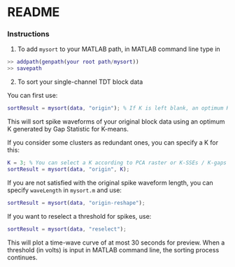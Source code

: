 # README

### Instructions

1. To add `mysort` to your MATLAB path, in MATLAB command line type in

```matlab
>> addpath(genpath(your root path/mysort))
>> savepath
```

2. To sort your single-channel TDT block data

You can first use:

```matlab
sortResult = mysort(data, "origin"); % If K is left blank, an optimum K will be used
```

This will sort spike waveforms of your original block data using an optimum K generated by Gap Statistic for K-means.

If you consider some clusters as redundant ones, you can specify a K for this:

```matlab
K = 3; % You can select a K according to PCA raster or K-SSEs / K-gaps curve, 3 for example
sortResult = mysort(data, "origin", K);
```

If you are not satisfied with the original spike waveform length, you can specify `waveLength` in `mysort.m` and use:

```matlab
sortResult = mysort(data, "origin-reshape");
```

If you want to reselect a threshold for spikes, use:

```matlab
sortResult = mysort(data, "reselect");
```

This will plot a time-wave curve of at most 30 seconds for preview. When a threshold (in volts) is input in MATLAB command line, the sorting process continues.

